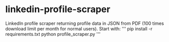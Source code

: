 # linkedin-profile-scraper
LinkedIn profile scraper returning profile data in JSON from PDF (100 times download limit per month for normal users).
Start with:
'''
pip install -r requirements.txt
python profile_scraper.py
'''
